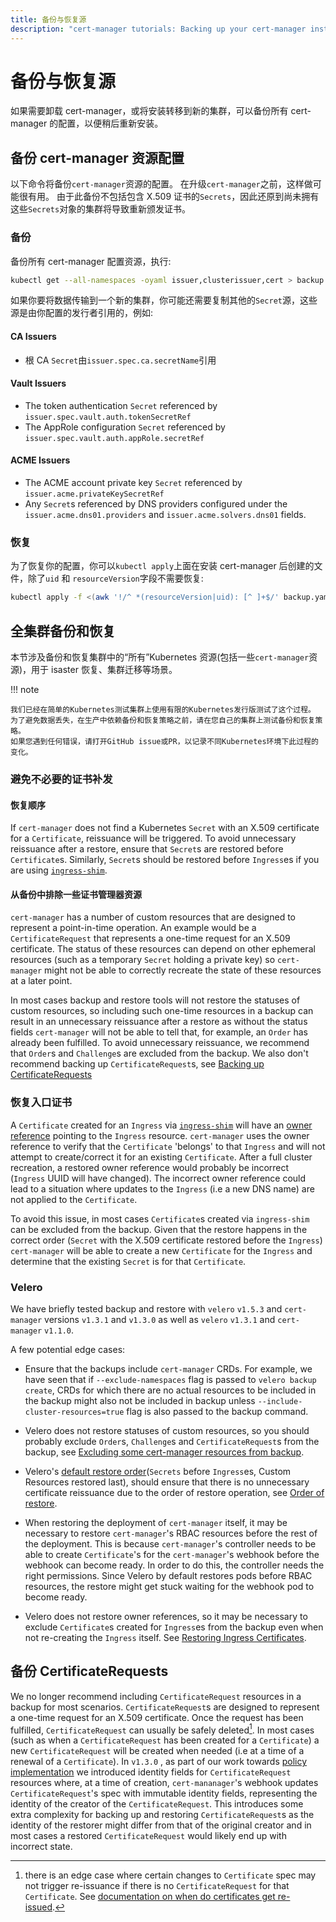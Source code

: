 ```yaml
---
title: 备份与恢复源
description: "cert-manager tutorials: Backing up your cert-manager installation"
---
```


# 备份与恢复源

如果需要卸载 cert-manager，或将安装转移到新的集群，可以备份所有 cert-manager 的配置，以便稍后重新安装。

## 备份 cert-manager 资源配置

以下命令将备份`cert-manager`资源的配置。
在升级`cert-manager`之前，这样做可能很有用。
由于此备份不包括包含 X.509 证书的`Secrets`，因此还原到尚未拥有这些`Secrets`对象的集群将导致重新颁发证书。

### 备份

备份所有 cert-manager 配置资源，执行:

```bash
kubectl get --all-namespaces -oyaml issuer,clusterissuer,cert > backup.yaml
```

如果你要将数据传输到一个新的集群，你可能还需要复制其他的`Secret`源，这些源是由你配置的发行者引用的，例如:

#### CA Issuers

- 根 CA `Secret`由`issuer.spec.ca.secretName`引用

#### Vault Issuers

- The token authentication `Secret` referenced by `issuer.spec.vault.auth.tokenSecretRef`
- The AppRole configuration `Secret` referenced by `issuer.spec.vault.auth.appRole.secretRef`

#### ACME Issuers

- The ACME account private key `Secret` referenced by `issuer.acme.privateKeySecretRef`
- Any `Secret`s referenced by DNS providers configured under the `issuer.acme.dns01.providers` and `issuer.acme.solvers.dns01` fields.

### 恢复

为了恢复你的配置，你可以`kubectl apply`上面在安装 cert-manager 后创建的文件，除了`uid` 和 `resourceVersion`字段不需要恢复:

```bash
kubectl apply -f <(awk '!/^ *(resourceVersion|uid): [^ ]+$/' backup.yaml)
```

## 全集群备份和恢复

本节涉及备份和恢复集群中的“所有”Kubernetes 资源(包括一些`cert-manager`资源)，用于 isaster 恢复、集群迁移等场景。

!!! note

    我们已经在简单的Kubernetes测试集群上使用有限的Kubernetes发行版测试了这个过程。
    为了避免数据丢失，在生产中依赖备份和恢复策略之前，请在您自己的集群上测试备份和恢复策略。
    如果您遇到任何错误，请打开GitHub issue或PR，以记录不同Kubernetes环境下此过程的变化。

### 避免不必要的证书补发

#### 恢复顺序

If `cert-manager` does not find a Kubernetes `Secret` with an X.509 certificate
for a `Certificate`, reissuance will be triggered. To avoid unnecessary
reissuance after a restore, ensure that `Secret`s are restored before
`Certificate`s. Similarly, `Secret`s should be restored before `Ingress`es if you
are using [`ingress-shim`](../usage/ingress.md).

#### 从备份中排除一些证书管理器资源

`cert-manager` has a number of custom resources that are designed to represent a
point-in-time operation. An example would be a `CertificateRequest` that
represents a one-time request for an X.509 certificate. The status of these
resources can depend on other ephemeral resources (such as a temporary `Secret`
holding a private key) so `cert-manager` might not be able to correctly recreate
the state of these resources at a later point.

In most cases backup and restore tools will not restore the statuses of custom resources,
so including such one-time resources in a backup can result in an unnecessary reissuance
after a restore as without the status fields `cert-manager` will not be able to tell that,
for example, an `Order` has already been fulfilled.
To avoid unnecessary reissuance, we recommend that `Order`s and `Challenge`s are excluded
from the backup. We also don't recommend backing up `CertificateRequest`s, see [Backing up CertificateRequests](#backing-up-certificaterequests)

### 恢复入口证书

A `Certificate` created for an `Ingress` via [`ingress-shim`](../usage/ingress.md) will have an [owner
reference](https://kubernetes.io/docs/concepts/workloads/controllers/garbage-collection/#owners-and-dependents)
pointing to the `Ingress` resource. `cert-manager` uses the owner reference to
verify that the `Certificate` 'belongs' to that `Ingress` and will not attempt to
create/correct it for an existing `Certificate`. After a full
cluster recreation, a restored owner reference would probably be incorrect
(`Ingress` UUID will have changed). The incorrect owner reference could lead
to a situation where updates to the `Ingress` (i.e a new DNS name) are not
applied to the `Certificate`.

To avoid this issue, in most cases `Certificate`s created via `ingress-shim` can be excluded from the backup. Given that the restore happens
in the correct order (`Secret` with the X.509 certificate restored before the `Ingress`) `cert-manager` will be able to create a new `Certificate`
for the `Ingress` and determine that the existing `Secret` is for that `Certificate`.

### Velero

We have briefly tested backup and restore with `velero` `v1.5.3` and `cert-manager` versions `v1.3.1` and `v1.3.0` as well as `velero` `v1.3.1` and `cert-manager` `v1.1.0`.

A few potential edge cases:

- Ensure that the backups include `cert-manager` CRDs.
  For example, we have seen that if `--exclude-namespaces` flag is passed to `velero backup create`, CRDs for which there are no actual resources to be included in the backup might also not be included in backup unless `--include-cluster-resources=true` flag is also passed to the backup command.

- Velero does not restore statuses of custom resources, so you should probably exclude `Order`s, `Challenge`s and `CertificateRequest`s from the backup, see [Excluding some cert-manager resources from backup](#excluding-some-cert-manager-resources-from-backup).

- Velero's [default restore order](https://github.com/vmware-tanzu/velero/blob/main/pkg/cmd/server/server.go#L470)(`Secrets` before `Ingress`es, Custom Resources restored last), should ensure that there is no unnecessary certificate reissuance due to the order of restore operation, see [Order of restore](#order-of-restore).

- When restoring the deployment of `cert-manager` itself, it may be necessary to restore `cert-manager`'s RBAC resources before the rest of the deployment.
  This is because `cert-manager`'s controller needs to be able to create `Certificate`'s for the `cert-manager`'s webhook before the webhook can become ready.
  In order to do this, the controller needs the right permissions.
  Since Velero by default restores pods before RBAC resources, the restore might get stuck waiting for the webhook pod to become ready.

- Velero does not restore owner references, so it may be necessary to exclude `Certificate`s created for `Ingress`es from the backup even when not re-creating the `Ingress` itself. See [Restoring Ingress Certificates](#restoring-ingress-certificates).

## 备份 CertificateRequests

We no longer recommend including `CertificateRequest` resources in a backup for most scenarios.
`CertificateRequest`s are designed to represent a one-time request for an X.509 certificate. Once the request has been fulfilled,
`CertificateRequest` can usually be safely deleted[^1].
In most cases (such as when a `CertificateRequest` has been created for a `Certificate`) a new `CertificateRequest` will be created when needed (i.e at a time of a renewal of a `Certificate`).
In `v1.3.0` , as part of our work towards [policy implementation](https://github.com/cert-manager/cert-manager/pull/3727) we introduced identity fields for `CertificateRequest` resources where, at a time of creation, `cert-mananager`'s webhook updates `CertificateRequest`'s spec with immutable identity fields, representing the identity of the creator of the `CertificateRequest`.
This introduces some extra complexity for backing up and restoring `CertificateRequest`s as the identity of the restorer might differ from that of the original creator and in most cases a restored `CertificateRequest` would likely end up with incorrect state.

[^1]:
    there is an edge case where certain changes to `Certificate` spec may not
    trigger re-issuance if there is no `CertificateRequest` for that
    `Certificate`. See [documentation on when do certificates get
    re-issued](../faq/README.md#when-do-certs-get-re-issued).
